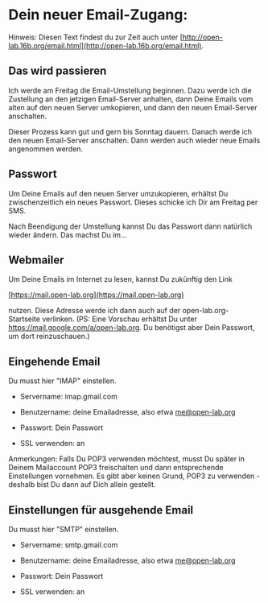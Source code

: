# Dein neuer Email-Zugang:

Hinweis: Diesen Text findest du zur Zeit auch unter 
[http://open-lab.16b.org/email.html](http://open-lab.16b.org/email.html).

## Das wird passieren

Ich werde am Freitag die Email-Umstellung beginnen. Dazu werde ich 
die Zustellung an den jetzigen Email-Server anhalten, dann Deine 
Emails vom alten auf den neuen Server umkopieren, und dann 
den neuen Email-Server anschalten. 

Dieser Prozess kann gut und gern bis Sonntag dauern. Danach werde 
ich den neuen Email-Server anschalten. Dann werden auch wieder neue
Emails angenommen werden.

## Passwort

Um Deine Emails auf den neuen Server umzukopieren, erhältst Du zwischenzeitlich 
ein neues Passwort. Dieses schicke ich Dir am Freitag per SMS.

Nach Beendigung der Umstellung kannst Du das Passwort dann natürlich wieder ändern. 
Das machst Du im... 

## Webmailer

Um Deine Emails im Internet zu lesen, kannst Du zukünftig den Link

  [https://mail.open-lab.org](https://mail.open-lab.org)  

nutzen. Diese Adresse werde ich dann auch auf der open-lab.org-
Startseite verlinken. (PS: Eine Vorschau erhältst Du unter 
https://mail.google.com/a/open-lab.org. Du benötigst aber Dein Passwort,
um dort reinzuschauen.)

## Eingehende Email

Du musst hier "IMAP" einstellen.

  - Servername: imap.gmail.com
  - Benutzername: deine Emailadresse, also etwa   me@open-lab.org
  - Passwort: Dein Passwort

  - SSL verwenden: an

Anmerkungen: Falls Du POP3 verwenden möchtest, musst Du später in Deinem 
Mailaccount POP3 freischalten und dann entsprechende Einstellungen vornehmen.
Es gibt aber keinen Grund, POP3 zu verwenden - deshalb bist Du dann auf Dich
allein gestellt.

## Einstellungen für ausgehende Email

Du musst hier "SMTP" einstellen.

  - Servername: smtp.gmail.com
  - Benutzername: deine Emailadresse, also etwa   me@open-lab.org
  - Passwort: Dein Passwort

  - SSL verwenden: an

